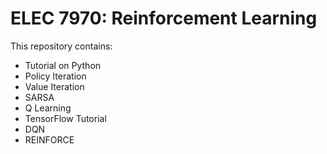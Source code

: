 # ELEC 7970: Reinforcement Learning 
This repository contains: 
* Tutorial on Python
* Policy Iteration 
* Value Iteration
* SARSA
* Q Learning
* TensorFlow Tutorial
* DQN
* REINFORCE
